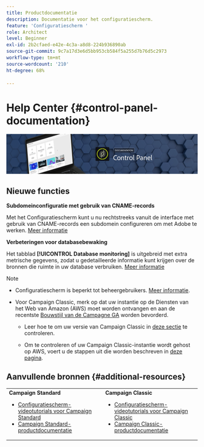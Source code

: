 ```yaml
---
title: Productdocumentatie
description: Documentatie voor het configuratiescherm.
feature: 'Configuratiescherm '
role: Architect
level: Beginner
exl-id: 2b2cfaed-e42e-4c3a-a8d8-224b936890ab
source-git-commit: 9c7a17d3e6d5bb953cb584f5a255d7b76d5c2973
workflow-type: tm+mt
source-wordcount: '210'
ht-degree: 68%

---
```


# Help Center {#control-panel-documentation}

![](assets/do-not-localize/banner.png)

## Nieuwe functies

**Subdomeinconfiguratie met gebruik van CNAME-records**

Met het Configuratiescherm kunt u nu rechtstreeks vanuit de interface met gebruik van CNAME-records een subdomein configureren om met Adobe te werken. [Meer informatie](subdomains-certificates/using/setting-up-new-subdomain.md)

**Verbeteringen voor databasebewaking**

Het tabblad **[!UICONTROL Database monitoring]** is uitgebreid met extra metrische gegevens, zodat u gedetailleerde informatie kunt krijgen over de bronnen die ruimte in uw database verbruiken. [Meer informatie](performance-monitoring/using/database-monitoring.md)

>[!NOTE]
>
>* Configuratiescherm is beperkt tot beheergebruikers. [Meer informatie](https://experienceleague.adobe.com/docs/control-panel/using/discover-control-panel/managing-permissions.html?lang=nl#discover-control-panel).
   >
   >
* Voor Campaign Classic, merk op dat uw instantie op de Diensten van het Web van Amazon (AWS) moet worden ontvangen en aan de recentste [Bouwstijl van de Campagne GA](https://experienceleague.adobe.com/docs/campaign-classic/using/release-notes/rn-overview.html#rn-statuses) worden bevorderd.
   >   
   >   
   * Leer hoe te om uw versie van Campaign Classic in [deze sectie](https://experienceleague.adobe.com/docs/campaign-classic/using/getting-started/starting-with-adobe-campaign/launching-adobe-campaign.html?lang=nl#getting-your-campaign-version) te controleren.
      >   
      >   
   * Om te controleren of uw Campaign Classic-instantie wordt gehost op AWS, voert u de stappen uit die worden beschreven in [deze pagina](faq.md).


## Aanvullende bronnen {#additional-resources}

<table>
    <tr>
        <td><b>Campaign Standard</b><br/>
        <ul>
            <li><a href="https://experienceleague.adobe.com/docs/campaign-standard-learn/control-panel/control-panel-overview.html?lang=nl">Configuratiescherm-videotutorials voor Campaign Standard</a></li>
            <li><a href="https://docs.adobe.com/content/help/nl-NL/campaign-standard/using/campaign-standard-home.html">Campaign Standard-productdocumentatie</a></li>
        </ul>
        </td>
        <td><b>Campaign Classic</b><br/>
        <ul>
            <li><a href="https://experienceleague.adobe.com/docs/campaign-classic-learn/control-panel/control-panel-overview.html?lang=nl">Configuratiescherm-videotutorials voor Campaign Classic</a></li>
            <li><a href="https://docs.adobe.com/content/help/nl-NL/campaign-classic/using/campaign-classic-home.html">Campaign Classic-productdocumentatie</a></li>
        </ul>
        </td>
    </tr>
</table>
